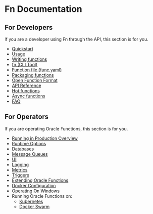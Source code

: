 # Fn Documentation

## For Developers

If you are a developer using Fn through the API, this section is for you.

* [Quickstart](https://github.com/fnproject/fn)
* [Usage](usage.md)
* [Writing functions](writing.md)
* [fn (CLI Tool)](https://github.com/fnproject/cli/blob/master/README.md)
* [Function file (func.yaml)](function-file.md)
* [Packaging functions](packaging.md)
* [Open Function Format](function-format.md)
* [API Reference](http://petstore.swagger.io/?url=https://raw.githubusercontent.com/fnproject/fn/master/docs/swagger.yml?token=AAFp-BC7bv6KA3TJYwSdf3vEP-0u4Pbdks5ZuU1RwA%3D%3D)
* [Hot functions](hot-functions.md)
* [Async functions](async.md)
* [FAQ](faq.md)

## For Operators

If you are operating Oracle Functions, this section is for you.

* [Running in Production Overview](operating/production.md)
* [Runtime Options](operating/options.md)
* [Databases](operating/databases/README.md)
* [Message Queues](operating/mqs/README.md)
* [UI](operating/ui.md)
* [Logging](operating/logging.md)
* [Metrics](operating/metrics.md)
* [Triggers](operating/triggers.md)
* [Extending Oracle Functions](operating/extending.md)
* [Docker Configuration](operating/docker.md)
* [Operating On Windows](operating/windows.md)
* Running Oracle Functions on:
  * [Kubernetes](operating/kubernetes/README.md)
  * [Docker Swarm](operating/docker-swarm/README.md)
